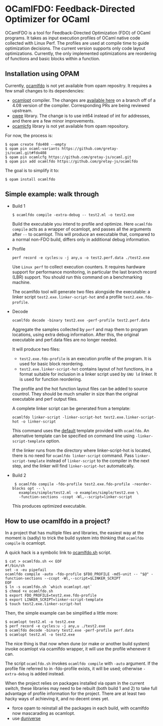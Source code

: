 # OCamlFDO: Feedback-Directed Optimizer for OCaml

OCamlFDO is a tool for Feedback-Directed Optimization (FDO) of OCaml
programs.  It takes as input execution profiles of OCaml native code
collected with Linux Perf.  The profiles are used at compile time to
guide optimization decisions.  The current version supports only code
layout optimizations. Currently, the only implemented optimizations
are reordering of functions and basic blocks within a function.


## Installation using OPAM


Currently, [ocamlfdo](https://github.com/gretay-js/ocamlfdo) is not
yet available from opam repositry.  It requires a few small changes to
its dependencies:
- [ocamlopt](https://github.com/ocaml/ocaml) compiler.
  The changes are [available here](https://github.com/gretay-js/ocaml/tree/fdo408)
  on a branch off of a 4.08 version of the compiler. Corresponding PRs
  are being reviewed upstream.
- [owee](https://github.com/let-def/owee) library.
  The change is to use int64 instead of int for addresses,
  and there are a few minor improvements.
- [ocamlcfg](https://github/gretay-js/ocamlcfg) library is not yet
  available from opam repository.


For now, the process is:
```
$ opam create fdo408 --empty
$ opam pin ocaml-variants https://github.com/gretay-js/ocaml.git#fdo408
$ opam pin ocamlcfg https://github.com/gretay-js/ocaml.git
$ opam pin add ocamlfdo https://github.com/gretay-js/ocamlfdo
```

The goal is to simplify it to:
```
$ opam install ocamlfdo
```

## Simple example: walk through

* Build 1
  ```
  $ ocamlfdo compile -extra-debug -- test2.ml -o test2.exe
  ```

    Build the executable you intend to profile and optimize. Here
    `ocamlfdo compile` acts as a wrapper of ocamlopt, and passes all
    the arguments after `--` to ocamlopt.  This will produce an
    executable that, compared to a normal non-FDO build, differs only
    in additional debug information.

* Profile

    ```
    perf record -e cycles:u -j any,u -o test2.perf.data ./test2.exe
    ```
    Use `Linux perf` to collect execution counters.
    It requires hardware support for performance monitoring, in particular
    the last branch record (LBR) support.
    You should run this command on a benchmarking machine.

    The ocamlfdo tool will generate two files alongside the executable: a
    linker script `test2.exe.linker-script-hot` and a profile
    `test2.exe.fdo-profile`.

* Decode
  ```
  ocamlfdo decode -binary test2.exe -perf-profile test2.perf.data
  ```
  Aggregate the samples collected by `perf` and map them to program locations,
  using extra debug information.
  After this, the original executable and perf.data files are no longer needed.

  It will produce two files:
  - `test2.exe.fdo-profile` is an execution profile of the program.
    It is used for basic block reordering.
  - `test2.exe.linker-script-hot` contains layout of hot functions,
    in a format suitable for inclusion in a linker script used by `GNU ld` linker.
    It is used for function reordering.

  The profile and the hot function layout files can be added to source
  countrol.  They should be much smaller in size than the original
  executable and perf output files.

    A complete linker script can be generated from a template:
    ```
    ocamlfdo linker-script -linker-script-hot test2.exe.linker-script-hot -o linker-script
    ```

    This command uses the [default](resources/linker-script) template provided with
    `ocamlfdo`. An alternative template can be specified on command
    line using `-linker-script-template` option.

    If the linker runs from the directory where linker-script-hot is
    located, there is no need for `ocamlfdo linker-script` command.
    Pass `linker-script-template` instead of `linker-script` to the
    compiler in the next step, and the linker will find
    `linker-script-hot` automatically.

* Build 2

   ```
    $ ocamlfdo compile -fdo-profile test2.exe.fdo-profile -reorder-blocks opt -- \
      examples/simple/test2.ml -o examples/simple/test2.exe \
      -function-sections -ccopt -Wl,--script=linker-script
  ```
  This produces optimized executable.


## How to use ocamlfdo in a project?

In a project that has multiple files and libraries, the easiest way at
the moment is (sadly) to trick the build system into thinking that
`ocamlfdo compile` is ocamlopt.

A quick hack is a symbolic link to [ocamlfdo.sh](examples/ocamlfdo.sh) script.

```
$ cat > ocamlfdo.sh << EOF
#!/bin/sh
set -x -eu pipefail
ocamlfdo compile -auto -fdo-profile $FDO_PROFILE -md5-unit -- "$@" -function-sections --ccopt -Wl,--script=$LINKER_SCRIPT
EOF
$ ln -s ocamlfdo.sh `which ocamlopt.opt`
$ chmod +x ocamlfdo.sh
$ export FDO_PROFILE=test2.exe.fdo-profile
$ export LINKER_SCRIPT=linker-script-template
$ touch test2.exe.linker-script-hot
```

Then, the simple example can be simplified a little more:
```
$ ocamlopt test2.ml -o test2.exe
$ perf record -e cycles:u -j any,u ./test2.exe
$ ocamlfdo decode -binary test2.exe -perf-profile perf.data
$ ocamlopt test2.ml -o test2.exe
```

The nice thing is that now when dune (or make or another build system)
invoke ocamlopt via
ocamlfdo wrapper, it will use the profile whenever it can.

The script `ocamlfdo.sh` invokes `ocamlfdo compile` with `-auto` argument.
If the profile file referred to in -fdo-profile exists,
it will be used; otherwise `-extra-debug` is added instead.

When the project relies on packages installed via opam in the current switch,
these libraries may need to be rebuilt (both build 1 and 2) to take
full advantage of profile information for the project.
There are at least two hacky ways of achieving it, and no decent ones yet.
- force opam to reinstall all the packages in each build, with
  ocamlfdo now mascarading as ocamlopt.
- use [duniverse](https://github.com/avsm/duniverse)


